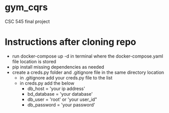 # gym_cqrs
CSC 545 final project


# Instructions after cloning repo
- run docker-compose up -d in terminal where the docker-compose.yaml file location is stored
- pip install missing dependencies as needed
- create a creds.py folder and .gitignore file in the same directory location
    - in .gitignore add your creds.py file to the list
    - in creds.py add the below
        - db_host = 'your ip address'
        - bd_database = 'your database'
        - db_user = 'root' or 'your user_id"
        - db_password = 'your password'
